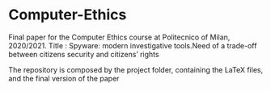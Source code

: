 # Computer-Ethics

Final paper for the Computer Ethics course at Politecnico of Milan, 2020/2021. 
Title : Spyware: modern investigative tools.Need of a trade-off between citizens security and citizens’ rights

The repository is composed by the project folder, containing the LaTeX files, and the final version of the paper
